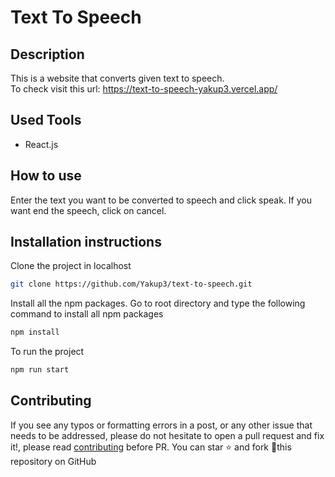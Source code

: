 # Text To Speech

## Description

This is a website that converts given text to speech. \
To check visit this url: https://text-to-speech-yakup3.vercel.app/

## Used Tools

- React.js

## How to use

Enter the text you want to be converted to speech and click speak. If you want end the speech, click on cancel.

## Installation instructions

Clone the project in localhost

```bash
git clone https://github.com/Yakup3/text-to-speech.git
```

Install all the npm packages. Go to root directory and type the following command to install all npm packages

```bash
npm install
```

To run the project

```bash
npm run start
```

## Contributing

If you see any typos or formatting errors in a post, or any other issue that needs to be addressed, please do not hesitate to open a pull request and fix it!, please read [contributing](./CONTRIBUTING.md) before PR.
You can star ⭐ and fork 🍴this repository on GitHub
